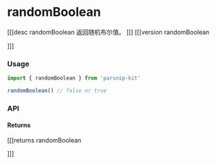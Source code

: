# randomBoolean
[[[desc randomBoolean
返回随机布尔值。
]]]
[[[version randomBoolean
  
]]]
### Usage

```ts
import { randomBoolean } from 'parsnip-kit'

randomBoolean() // false or true

```


### API

#### Returns
[[[returns randomBoolean

]]]
